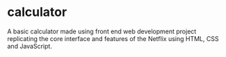 # calculator
A basic calculator made using front end web development project replicating the core interface and features of the Netflix  using HTML, CSS and JavaScript.  
